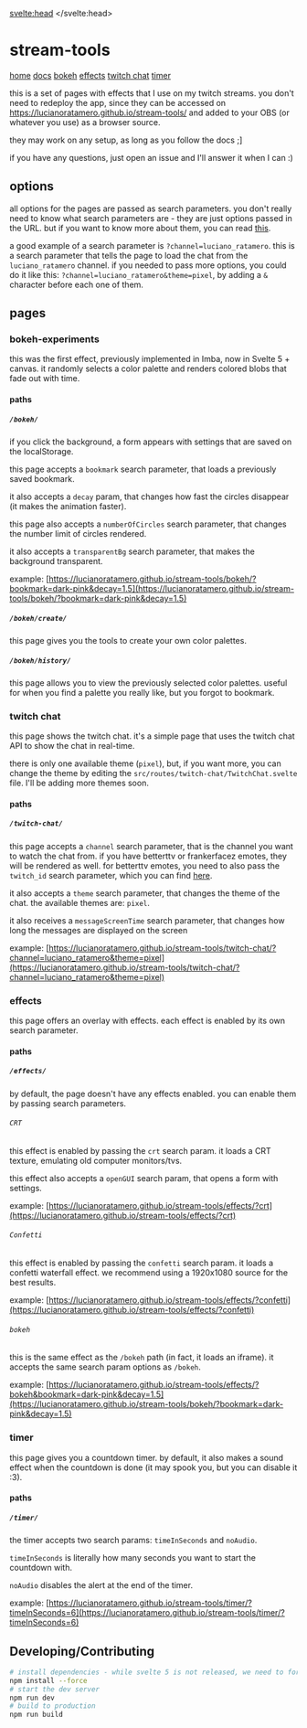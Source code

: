 
<svelte:head>
	<title>stream-tools: docs</title>
</svelte:head>

<script lang="ts">
		import { base } from '$app/paths';
</script>

<div class="sticky top-0 py-4 bg-white">
	<h1 class="mb-2">stream-tools</h1>
	<nav class="flex flex-wrap items-center gap-4">
			<a href={`${base}/`}>home</a>
			<a href={`${base}/docs/`}>docs</a>
			<a href={`${base}/bokeh/?bookmark=dark-pink&decay=1.5`}>bokeh</a>
			<a href={`${base}/effects/?crt`}>effects</a>
			<a href={`${base}/twitch-chat/?channel=luciano_ratamero&theme=pixel`}>twitch chat</a>
			<a href={`${base}/timer/?timeInSeconds=5`}>timer</a>
	</nav>
</div>

this is a set of pages with effects that I use on my twitch streams. you don't need to redeploy the app, since they can be accessed on https://lucianoratamero.github.io/stream-tools/ and added to your OBS (or whatever you use) as a browser source.

they may work on any setup, as long as you follow the docs ;]

if you have any questions, just open an issue and I'll answer it when I can :)

## options

all options for the pages are passed as search parameters. you don't really need to know what search parameters are - they are just options passed in the URL. but if you want to know more about them, you can read [this](https://en.wikipedia.org/wiki/Query_string).

a good example of a search parameter is `?channel=luciano_ratamero`. this is a search parameter that tells the page to load the chat from the `luciano_ratamero` channel. if you needed to pass more options, you could do it like this: `?channel=luciano_ratamero&theme=pixel`, by adding a `&` character before each one of them.

## pages

### bokeh-experiments

this was the first effect, previously implemented in Imba, now in Svelte 5 + canvas. it randomly selects a color palette and renders colored blobs that fade out with time.

#### paths

##### `/bokeh/`

if you click the background, a form appears with settings that are saved on the localStorage.

this page accepts a `bookmark` search parameter, that loads a previously saved bookmark.

it also accepts a `decay` param, that changes how fast the circles disappear (it makes the animation faster).

this page also accepts a `numberOfCircles` search parameter, that changes the number limit of circles rendered.

it also accepts a `transparentBg` search parameter, that makes the background transparent.

example: [https://lucianoratamero.github.io/stream-tools/bokeh/?bookmark=dark-pink&decay=1.5](https://lucianoratamero.github.io/stream-tools/bokeh/?bookmark=dark-pink&decay=1.5)

##### `/bokeh/create/`

this page gives you the tools to create your own color palettes.

##### `/bokeh/history/`

this page allows you to view the previously selected color palettes. useful for when you find a palette you really like, but you forgot to bookmark.

### twitch chat

this page shows the twitch chat. it's a simple page that uses the twitch chat API to show the chat in real-time.

there is only one available theme (`pixel`), but, if you want more, you can change the theme by editing the `src/routes/twitch-chat/TwitchChat.svelte` file. I'll be adding more themes soon.

#### paths

##### `/twitch-chat/`

this page accepts a `channel` search parameter, that is the channel you want to watch the chat from. if you have betterttv or frankerfacez emotes, they will be rendered as well. for betterttv emotes, you need to also pass the `twitch_id` search parameter, which you can find [here](https://www.streamweasels.com/tools/convert-twitch-username-to-user-id/).

it also accepts a `theme` search parameter, that changes the theme of the chat. the available themes are: `pixel`.

it also receives a `messageScreenTime` search parameter, that changes how long the messages are displayed on the screen

example: [https://lucianoratamero.github.io/stream-tools/twitch-chat/?channel=luciano_ratamero&theme=pixel](https://lucianoratamero.github.io/stream-tools/twitch-chat/?channel=luciano_ratamero&theme=pixel)

### effects

this page offers an overlay with effects. each effect is enabled by its own search parameter.

#### paths

##### `/effects/`

by default, the page doesn't have any effects enabled. you can enable them by passing search parameters.

###### `CRT`

this effect is enabled by passing the `crt` search param. it loads a CRT texture, emulating old computer monitors/tvs.

this effect also accepts a `openGUI` search param, that opens a form with settings.

example: [https://lucianoratamero.github.io/stream-tools/effects/?crt](https://lucianoratamero.github.io/stream-tools/effects/?crt)

###### `Confetti`

this effect is enabled by passing the `confetti` search param. it loads a confetti waterfall effect. we recommend using a 1920x1080 source for the best results.

example: [https://lucianoratamero.github.io/stream-tools/effects/?confetti](https://lucianoratamero.github.io/stream-tools/effects/?confetti)

###### `bokeh`

this is the same effect as the `/bokeh` path (in fact, it loads an iframe). it accepts the same search param options as `/bokeh`.

example: [https://lucianoratamero.github.io/stream-tools/effects/?bokeh&bookmark=dark-pink&decay=1.5](https://lucianoratamero.github.io/stream-tools/bokeh/?bookmark=dark-pink&decay=1.5)

### timer

this page gives you a countdown timer. by default, it also makes a sound effect when the countdown is done (it may spook you, but you can disable it :3).

#### paths

##### `/timer/`

the timer accepts two search params: `timeInSeconds` and `noAudio`.

`timeInSeconds` is literally how many seconds you want to start the countdown with.

`noAudio` disables the alert at the end of the timer.

example: [https://lucianoratamero.github.io/stream-tools/timer/?timeInSeconds=6](https://lucianoratamero.github.io/stream-tools/timer/?timeInSeconds=6)


## Developing/Contributing

```bash
# install dependencies - while svelte 5 is not released, we need to force the install
npm install --force
# start the dev server
npm run dev
# build to production
npm run build
```
